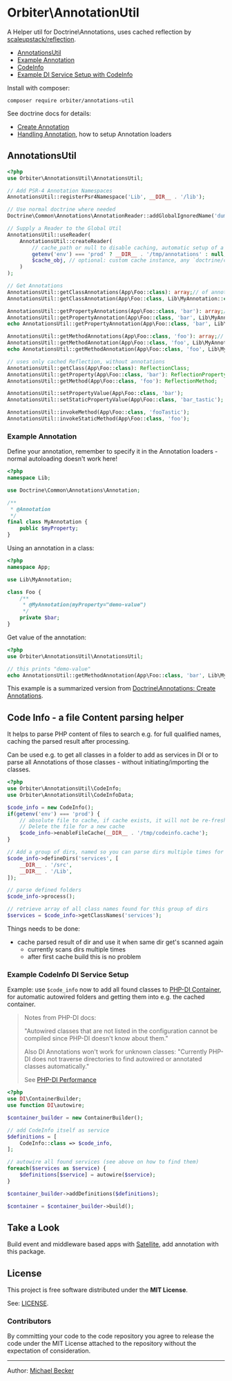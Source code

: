 # Orbiter\AnnotationUtil

A Helper util for Doctrine\Annotations, uses cached reflection by [scaleupstack/reflection](https://packagist.org/packages/scaleupstack/reflection).

- [AnnotationsUtil](#annotationsutil)
- [Example Annotation](#example-annotation)
- [CodeInfo](#code-info-a-file-content-parsing-helper)
- [Example DI Service Setup with CodeInfo](#example-codeinfo-di-service-setup)

Install with composer:

    composer require orbiter/annotations-util
 
See doctrine docs for details:

- [Create Annotation](https://www.doctrine-project.org/projects/doctrine-annotations/en/1.6/index.html#reading-annotations)
- [Handling Annotation](https://www.doctrine-project.org/projects/doctrine-annotations/en/1.6/annotations.html#handling-annotations), how to setup Annotation loaders


## AnnotationsUtil

```php
<?php
use Orbiter\AnnotationsUtil\AnnotationsUtil;

// Add PSR-4 Annotation Namespaces
AnnotationsUtil::registerPsr4Namespace('Lib', __DIR__ . '/lib');

// Use normal doctrine where needed
Doctrine\Common\Annotations\AnnotationReader::addGlobalIgnoredName('dummy');

// Supply a Reader to the Global Util
AnnotationsUtil::useReader(
    AnnotationsUtil::createReader(
        // cache_path or null to disable caching, automatic setup of a `CachedReader` with `FilesystemCache` or `$cache_obj`
        getenv('env') === 'prod' ? __DIR__ . '/tmp/annotations' : null,
        $cache_obj, // optional: custom cache instance, any `doctrine/cache`
    )
);

// Get Annotations
AnnotationsUtil::getClassAnnotations(App\Foo::class): array;// of annotations
AnnotationsUtil::getClassAnnotation(App\Foo::class, Lib\MyAnnotation::class): Lib\MyAnnotation;

AnnotationsUtil::getPropertyAnnotations(App\Foo::class, 'bar'): array;// of annotations
AnnotationsUtil::getPropertyAnnotation(App\Foo::class, 'bar', Lib\MyAnnotation::class): Lib\MyAnnotation;
echo AnnotationsUtil::getPropertyAnnotation(App\Foo::class, 'bar', Lib\MyAnnotation::class)->myProperty;

AnnotationsUtil::getMethodAnnotations(App\Foo::class, 'foo'): array;// of annotations
AnnotationsUtil::getMethodAnnotation(App\Foo::class, 'foo', Lib\MyAnnotation::class): Lib\MyAnnotation;
echo AnnotationsUtil::getMethodAnnotation(App\Foo::class, 'foo', Lib\MyAnnotation::class)->myProperty;

// uses only cached Reflection, without annotations
AnnotationsUtil::getClass(App\Foo::class): ReflectionClass;
AnnotationsUtil::getProperty(App\Foo::class, 'bar'): ReflectionProperty;
AnnotationsUtil::getMethod(App\Foo::class, 'foo'): ReflectionMethod;

AnnotationsUtil::setPropertyValue(App\Foo::class, 'bar');
AnnotationsUtil::setStaticPropertyValue(App\Foo::class, 'bar_tastic');

AnnotationsUtil::invokeMethod(App\Foo::class, 'fooTastic');
AnnotationsUtil::invokeStaticMethod(App\Foo::class, 'foo');
```

### Example Annotation

Define your annotation, remember to specify it in the Annotation loaders - normal autoloading doesn't work here!

```php
<?php
namespace Lib;

use Doctrine\Common\Annotations\Annotation;

/**
 * @Annotation
 */
final class MyAnnotation {
    public $myProperty;
}
```

Using an annotation in a class:

```php
<?php
namespace App;

use Lib\MyAnnotation;

class Foo {
    /**
     * @MyAnnotation(myProperty="demo-value")
     */
    private $bar;
}
```

Get value of the annotation:

```php
<?php
use Orbiter\AnnotationsUtil\AnnotationsUtil;

// this prints "demo-value"
echo AnnotationsUtil::getMethodAnnotation(App\Foo::class, 'bar', Lib\MyAnnotation::class)->myProperty;
```

This example is a summarized version from [Doctrine\Annotations: Create Annotations](https://www.doctrine-project.org/projects/doctrine-annotations/en/1.6/index.html#introduction).

## Code Info - a file Content parsing helper

It helps to parse PHP content of files to search e.g. for full qualified names, caching the parsed result after processing.

Can be used e.g. to get all classes in a folder to add as services in DI or to parse all Annotations of those classes - without initiating/importing the classes.

```php
<?php
use Orbiter\AnnotationsUtil\CodeInfo;
use Orbiter\AnnotationsUtil\CodeInfoData;

$code_info = new CodeInfo();
if(getenv('env') === 'prod') {
    // absolute file to cache, if cache exists, it will not be re-freshed.
    // Delete the file for a new cache
    $code_info->enableFileCache(__DIR__ . '/tmp/codeinfo.cache');
}

// Add a group of dirs, named so you can parse dirs multiple times for different reasons
$code_info->defineDirs('services', [
    __DIR__ . '/src',
    __DIR__ . '/Lib',
]);

// parse defined folders
$code_info->process();

// retrieve array of all class names found for this group of dirs
$services = $code_info->getClassNames('services');
```

Things needs to be done:

- cache parsed result of dir and use it when same dir get's scanned again
    - currently scans dirs multiple times
    - after first cache build this is no problem
    
### Example CodeInfo DI Service Setup

Example: use `$code_info` now to add all found classes to [PHP-DI Container](http://php-di.org), for automatic autowired folders and getting them into e.g. the cached container.

> Notes from PHP-DI docs:
>
>"Autowired classes that are not listed in the configuration cannot be compiled since PHP-DI doesn't know about them."
>
> Also DI Annotations won't work for unknown classes:
> "Currently PHP-DI does not traverse directories to find autowired or annotated classes automatically."
>
> See [PHP-DI Performance](http://php-di.org/doc/performances.html)
 
```php
<?php
use DI\ContainerBuilder;
use function DI\autowire;

$container_builder = new ContainerBuilder();

// add CodeInfo itself as service
$definitions = [
    CodeInfo::class => $code_info,
];

// autowire all found services (see above on how to find them)
foreach($services as $service) {
    $definitions[$service] = autowire($service);
}

$container_builder->addDefinitions($definitions);

$container = $container_builder->build();
```

## Take a Look

Build event and middleware based apps with [Satellite](https://github.com/bemit/satellite-app), add annotation with this package.

## License

This project is free software distributed under the **MIT License**.

See: [LICENSE](LICENSE).

### Contributors

By committing your code to the code repository you agree to release the code under the MIT License attached to the repository without the expectation of consideration.

***

Author: [Michael Becker](https://mlbr.xyz)
